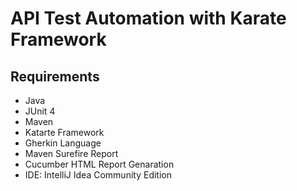 # API Test Automation with Karate Framework
<h2>Requirements</h2>
<ul>
<li>Java</li>
<li>JUnit 4</li>
<li>Maven</li>
<li>Katarte Framework</li>
<li>Gherkin Language</li>
<li>Maven Surefire Report</li>
<li>Cucumber HTML Report Genaration</li>
<li>IDE: IntelliJ Idea Community Edition</li>
</ul>
